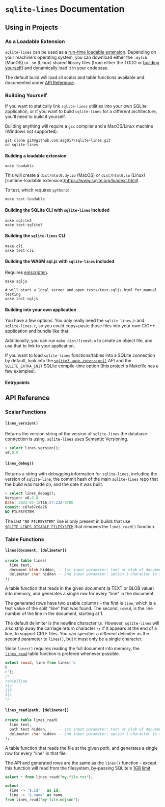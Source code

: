 # `sqlite-lines` Documentation

## Using in Projects

### As a Loadable Extension

`sqlite-lines` can be used as a [run-time loadable extension](https://www.sqlite.org/loadext.html). Depending on your machine's operating system, you can download either the `.dylib` (MacOS) or `.so` (Linux) shared library files (from either the TODO or [building yourself](#building-yourself)) and dynamically load it in your codebase.

The default build will load all scalar and table functions available and documented under [API Reference](#api-reference).

### Building Yourself

If you want to statically link `sqlite-lines` utilities into your own SQLite application, or if you want to build `sqlite-lines` for a different architecture, you'll need to build it yourself.

Building anything will require a `gcc` compiler and a MacOS/Linux machine (Windows not supported).

```
git clone git@github.com:asg017/sqlite-lines.git
cd sqlite-lines
```

#### Building a loadable extension

```
make loadable
```

This will create a `dist/html0.dylib` (MacOS) or `dist/html0.so` (Linux)[runtime-loadable extension[(https://www.sqlite.org/loadext.html).

To test, which requires `python3`:

```
make test-loadable
```

#### Building the SQLite CLI with `sqlite-lines` included

```
make sqlite3
make test-sqlite3
```

#### Building the `sqlite-lines` CLI

```
make cli
make test-cli
```

#### Building the WASM sql.js with `sqlite-lines` included

Requires [emscripten](https://github.com/emscripten-core/emscripten).

```
make sqljs

# will start a local server and open tests/test-sqljs.html for manual testing
make test-sqljs
```

#### Building into your own application

You have a few options. You only really need the `sqlite-lines.h` and `sqlite-lines.c`, so you could copy+paste those files into your own C/C++ application and bundle like that.

Additionally, you can run `make dist/lines0.o` to create an object file, and use that to link to your application.

If you want to load `sqlite-lines` functions/tables into a SQLite connection by default, look into the [`sqlite3_auto_extension()`](https://www.sqlite.org/c3ref/auto_extension.html) API and the `SQLITE_EXTRA_INIT` SQLite compile-time option (this project's Makefile has a few examples).

#### Entrypoints

## API Reference

### Scalar Functions

#### `lines_version()`

Returns the version string of the version of `sqlite-lines` the database connection is using. `sqlite-lines` uses [Semantic Versioning](https://semver.org/).

```sql
> select lines_version();
v0.0.0
```

#### `lines_debug()`

Returns a string with debugging information for `sqlite-lines`, including the version of `sqlite-line`, the commit hash of the main `sqlite-lines` repo that the build was made on, and the date it was built.

```sql
> select lines_debug();
Version: v0.0.0
Date: 2022-05-15T16:57:23Z-0700
Commit: c87a67c6e76
NO FILESYSTEM
```

The last `"NO FILESYSTEM"` line is only present in builds that use [`SQLITE_LINES_DISABLE_FILESYSTEM`](#SQLITE_LINES_DISABLE_FILESYSTEM) that removes the `lines_read()` function.

### Table Functions

#### `lines(document, [delimeter])`

```sql
create table lines(
  line text,
  document blob hidden, -- 1st input parameter: text or blob of document to read
  delimeter char hidden -- 2nd input parameter: option 1-character to split on
);
```

A table function that reads in the given _document_ (a TEXT or BLOB value) into memory, and generates a single row for every "line" in the document.

The generated rows have two usable columns - the first is `line`, which is a text value of the split "line" that was found. The second, `rowid`, is the line number of the line in the document, starting at 1.

The default delimiter is the newline character `\n`. However, `sqlite-lines` will also strip away the carriage return character `\r` if it appears at the end of a line, to support CRLF files. You can specifier a different delimiter as the second parameter to `lines()`, but it must only be a single character.

Since `lines()` requires reading the full document into memory, the [`lines_read`](#linesreadpath-delimeter) table function is prefered whenever possible.

```sql
select rowid, line from lines('a
b
c');
/*
rowid|line
1|a
2|b
3|c
*/

```

#### `lines_read(path, [delimeter])`

```sql
create table lines_read(
  line text,
  path text hidden,     -- 1st input parameter: text or blob of document to read
  delimeter char hidden -- 2nd input parameter: option 1-character to split on
);
```

A table function that reads the file at the given _path_, and generates a single row for every "line" in that file.

The API and generated rows are the same as the `lines()` function - except this function will read from the filesystem, by-passing SQLite's [1GB limit](https://www.sqlite.org/limits.html#max_length).

```sql
select * from lines_read("my-file.txt");

select
  line -> '$.id'   as id,
  line -> '$.name' as name
from lines_read("my-file.ndjson");
```
